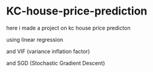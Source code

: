 # KC-house-price-prediction
here i made a project on kc house price predicton

using linear regression

and VIF (variance inflation factor)

and SGD (Stochastic Gradient Descent)
